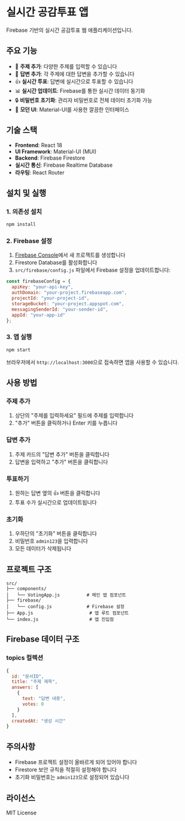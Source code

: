 # 실시간 공감투표 앱

Firebase 기반의 실시간 공감투표 웹 애플리케이션입니다.

## 주요 기능

- 🎯 **주제 추가**: 다양한 주제를 입력할 수 있습니다
- 💬 **답변 추가**: 각 주제에 대한 답변을 추가할 수 있습니다
- 👍 **실시간 투표**: 답변에 실시간으로 투표할 수 있습니다
- 📊 **실시간 업데이트**: Firebase를 통한 실시간 데이터 동기화
- 🔒 **비밀번호 초기화**: 관리자 비밀번호로 전체 데이터 초기화 가능
- 🎨 **모던 UI**: Material-UI를 사용한 깔끔한 인터페이스

## 기술 스택

- **Frontend**: React 18
- **UI Framework**: Material-UI (MUI)
- **Backend**: Firebase Firestore
- **실시간 통신**: Firebase Realtime Database
- **라우팅**: React Router

## 설치 및 실행

### 1. 의존성 설치

```bash
npm install
```

### 2. Firebase 설정

1. [Firebase Console](https://console.firebase.google.com/)에서 새 프로젝트를 생성합니다
2. Firestore Database를 활성화합니다
3. `src/firebase/config.js` 파일에서 Firebase 설정을 업데이트합니다:

```javascript
const firebaseConfig = {
  apiKey: "your-api-key",
  authDomain: "your-project.firebaseapp.com",
  projectId: "your-project-id",
  storageBucket: "your-project.appspot.com",
  messagingSenderId: "your-sender-id",
  appId: "your-app-id"
};
```

### 3. 앱 실행

```bash
npm start
```

브라우저에서 `http://localhost:3000`으로 접속하면 앱을 사용할 수 있습니다.

## 사용 방법

### 주제 추가
1. 상단의 "주제를 입력하세요" 필드에 주제를 입력합니다
2. "추가" 버튼을 클릭하거나 Enter 키를 누릅니다

### 답변 추가
1. 주제 카드의 "답변 추가" 버튼을 클릭합니다
2. 답변을 입력하고 "추가" 버튼을 클릭합니다

### 투표하기
1. 원하는 답변 옆의 👍 버튼을 클릭합니다
2. 투표 수가 실시간으로 업데이트됩니다

### 초기화
1. 우하단의 "초기화" 버튼을 클릭합니다
2. 비밀번호 `admin123`을 입력합니다
3. 모든 데이터가 삭제됩니다

## 프로젝트 구조

```
src/
├── components/
│   └── VotingApp.js          # 메인 앱 컴포넌트
├── firebase/
│   └── config.js             # Firebase 설정
├── App.js                     # 앱 루트 컴포넌트
└── index.js                   # 앱 진입점
```

## Firebase 데이터 구조

### topics 컬렉션
```javascript
{
  id: "문서ID",
  title: "주제 제목",
  answers: [
    {
      text: "답변 내용",
      votes: 0
    }
  ],
  createdAt: "생성 시간"
}
```

## 주의사항

- Firebase 프로젝트 설정이 올바르게 되어 있어야 합니다
- Firestore 보안 규칙을 적절히 설정해야 합니다
- 초기화 비밀번호는 `admin123`으로 설정되어 있습니다

## 라이선스

MIT License 